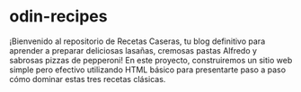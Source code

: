 # odin-recipes

¡Bienvenido al repositorio de Recetas Caseras, tu blog definitivo para aprender a preparar deliciosas lasañas, cremosas pastas Alfredo y sabrosas pizzas de pepperoni! En este proyecto, construiremos un sitio web simple pero efectivo utilizando HTML básico para presentarte paso a paso cómo dominar estas tres recetas clásicas.